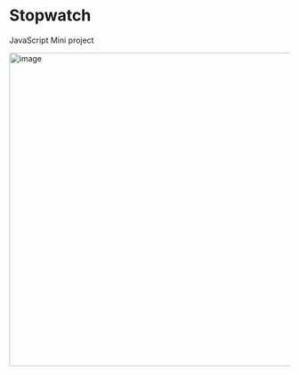 # Stopwatch
JavaScript Mini project

<img width="563" alt="image" src="https://github.com/SwatiRajShalu/Stopwatch/assets/128043179/1acf5c09-fe58-45a0-88a9-27690baffc2a">

